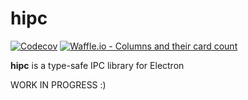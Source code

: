 # hipc

[![Codecov](https://img.shields.io/codecov/c/github/appetizermonster/hipc.svg)]()
[![Waffle.io - Columns and their card count](https://badge.waffle.io/appetizermonster/hipc.svg?columns=all)](https://waffle.io/appetizermonster/hipc)

**hipc** is a type-safe IPC library for Electron

WORK IN PROGRESS :)
